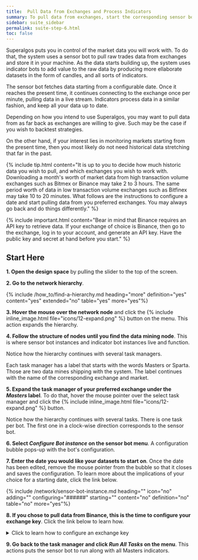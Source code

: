 ```yaml
---
title:  Pull Data from Exchanges and Process Indicators
summary: To pull data from exchanges, start the corresponding sensor bot tasks. To process indicators, start the associated indicator bot tasks.
sidebar: suite_sidebar
permalink: suite-step-6.html
toc: false
---
```


Superalgos puts you in control of the market data you will work with. To do that, the system uses a <a data-toggle="tooltip" data-original-title="{{site.data.concepts.sensor_bot}}">sensor bot</a> to pull raw trades data from exchanges and store it in your machine. As the data starts building up, the system uses <a data-toggle="tooltip" data-original-title="{{site.data.concepts.indicator_bot}}">indicator bots</a> to add value to the raw data by producing more ellaborate <a data-toggle="tooltip" data-original-title="{{site.data.concepts.dataset}}">datasets</a> in the form of candles, and all sorts of indicators.

The sensor bot fetches data starting from a configurable date. Once it reaches the present time, it continues connecting to the exchange once per minute, pulling data in a live stream. Indicators process data in a similar fashion, and keep all your data up to date.

Depending on how you intend to use Superalgos, you may want to pull data from as far back as exchanges are willing to give. Such may be the case if you wish to backtest strategies.

On the other hand, if your interest lies in monitoring markets starting from the present time, then you most likely do not need historical data stretching that far in the past.

{% include tip.html content="It is up to you to decide how much historic data you wish to pull, and which exchanges you wish to work with. Downloading a month's worth of market data from high transaction volume exchanges such as Bitmex or Binance may take 2 to 3 hours. The same period worth of data in low transaction volume exchanges such as Bitfinex may take 10 to 20 minutes. What follows are the instructions to configure a date and start pulling data from you preferred exchanges. You may always go back and do things differently." %}

{% include important.html content="Bear in mind that Binance requires an API key to retrieve data. If your exchange of choice is Binance, then go to the exchange, log in to your account, and generate an API key. Have the public key and secret at hand before you start." %}

## Start Here

**1. Open the design space** by pulling the slider to the top of the screen.

**2. Go to the <a data-toggle="tooltip" data-original-title="{{site.data.network.network}}">network hierarchy</a>**. 

{% include /how_to/find-a-hierarchy.md heading="more" definition="yes" content="yes" extended="no" table="yes" more="yes"%}

**3. Hover the mouse over the network <a data-toggle="tooltip" data-original-title="{{site.data.concepts.node}}">node</a>** and click the {% include inline_image.html file="icons/12-expand.png" %} button on the menu. This action expands the <a data-toggle="tooltip" data-original-title="{{site.data.concepts.hierarchy}}">hierarchy</a>.

**4. Follow the <a data-toggle="tooltip" data-original-title="{{site.data.concepts.structure_of_nodes}}">structure of nodes</a> until you find the <a data-toggle="tooltip" data-original-title="{{site.data.network.data_mining}}">data mining</a> node**. This is where <a data-toggle="tooltip" data-original-title="{{site.data.network.sensor_bot_instance}}">sensor bot instances</a> and <a data-toggle="tooltip" data-original-title="{{site.data.network.indicator_bot_instance}}">indicator bot instances</a> live and function. 

Notice how the hierarchy continues with several <a data-toggle="tooltip" data-original-title="{{site.data.network.task_manager}}">task managers</a>. 

Each task manager has a label that starts with the words <a data-toggle="tooltip" data-original-title="{{site.data.concepts.masters_data_mine}}">Masters</a> or <a data-toggle="tooltip" data-original-title="{{site.data.concepts.sparta_data_mine}}">Sparta</a>. Those are two <a data-toggle="tooltip" data-original-title="{{site.data.data_mine.data_mine}}">data mines<a/> shipping with the system. The label continues with the name of the corresponding <a data-toggle="tooltip" data-original-title="{{site.data.crypto_ecosystem.crypto_exchange}}">exchange</a> and <a data-toggle="tooltip" data-original-title="{{site.data.crypto_ecosystem.market}}">market</a>.

**5. Expand the task manager of your preferred exchange under the *Masters* label**. To do that, hover the mouse pointer over the select task manager and click the {% include inline_image.html file="icons/12-expand.png" %} button.

Notice how the hierarchy continues with several <a data-toggle="tooltip" data-original-title="{{site.data.network.task}}">tasks</a>. There is one task per bot. The first one in a clock-wise direction corresponds to the sensor bot.

**6. Select *Configure Bot instance* on the sensor bot menu**. A configuration bubble pops-up with the bot's configuration. 

**7. Enter the date you would like your datasets to start on**. Once the date has been edited, remove the mouse pointer from the bubble so that it closes and saves the configuration. To learn more about the implications of your choice for a starting date, click the link below.

{% include /network/sensor-bot-instance.md heading="" icon="no" adding="" configuring="######" starting="" content="no" definition="no" table="no" more="yes"%}

**8. If you chose to pull data from Binance, this is the time to configure your <a data-toggle="tooltip" data-original-title="{{site.data.crypto_ecosystem.exchange_key}}">exchange key</a>**. Click the link below to learn how.

<details class='detailsCollapsible'><summary class='nobr'>Click to learn how to configure an exchange key
</summary>

**1. Go to the <a data-toggle="tooltip" data-original-title="{{site.data.crypto_ecosystem.crypto_ecosystem}}">crypto ecosystem hierarchy</a>** and expand it. If you are on Windows, the <kbd>Ctrl</kbd> + <kbd>Alt</kbd> + <kbd>E</kbd> key combination should take you there. Otherwise, imitate the actions on the below video until you find it.

[IMAGE]

**2. Look for the exchange of choice** around the <a data-toggle="tooltip" data-original-title="{{site.data.crypto_ecosystem.crypto_exchanges}}">crypto exchanges</a> node and expand it too.

**3. Find the <a data-toggle="tooltip" data-original-title="{{site.data.crypto_ecosystem.user_keys}}">user keys</a> node** below <a data-toggle="tooltip" data-original-title="{{site.data.crypto_ecosystem.exchange_accounts}}">exchange accounts</a> &#8594; <a data-toggle="tooltip" data-original-title="{{site.data.crypto_ecosystem.user_account}}">user account</a>. 

**4. Configure the <a data-toggle="tooltip" data-original-title="{{site.data.crypto_ecosystem.exchange_account_key}}">exchange account key</a>**. 

{% include /crypto_ecosystem/exchange-account-key.md heading="" icon="no" adding="" configuring="######" starting="" content="no" definition="no" table="no" more="no"%}

</details>

**9. Go back to the task manager and click *Run All Tasks* on the menu**. This actions puts the sensor bot to run along with all Masters indicators.

